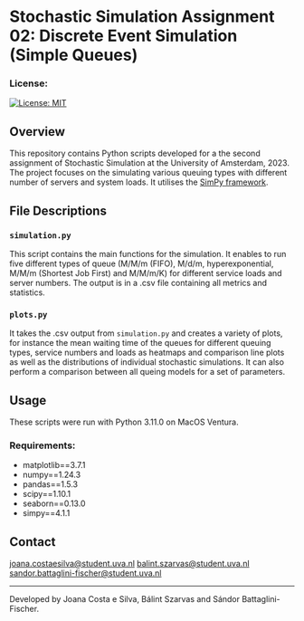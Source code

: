 # Stochastic Simulation Assignment 02: Discrete Event Simulation (Simple Queues)

### License:
[![License: MIT](https://img.shields.io/badge/License-MIT-yellow.svg)](https://opensource.org/licenses/MIT)

## Overview
This repository contains Python scripts developed for a the second assignment of Stochastic Simulation at the University of Amsterdam, 2023. The project focuses on the simulating various queuing types with different number of servers and system loads. It utilises the [SimPy framework](https://simpy.readthedocs.io/en/latest/).

## File Descriptions

### `simulation.py`
This script contains the main functions for the simulation. It enables to run five different types of queue (M/M/m (FIFO), M/d/m, hyperexponential, M/M/m (Shortest Job First) and M/M/m/K) for different service loads and server numbers. The output is in a .csv file containing all metrics and statistics.

### `plots.py`
It takes the .csv output from `simulation.py` and creates a variety of plots, for instance the mean waiting time of the queues for different queuing types, service numbers and loads as heatmaps and comparison line plots as well as the distributions of individual stochastic simulations. It can also perform a comparison between all queing models for a set of parameters.

## Usage
These scripts were run with Python 3.11.0 on MacOS Ventura. 

### Requirements:
* matplotlib==3.7.1
* numpy==1.24.3
* pandas==1.5.3
* scipy==1.10.1
* seaborn==0.13.0
* simpy==4.1.1

## Contact

joana.costaesilva@student.uva.nl 
balint.szarvas@student.uva.nl
sandor.battaglini-fischer@student.uva.nl

---

Developed by Joana Costa e Silva, Bálint Szarvas and Sándor Battaglini-Fischer.

